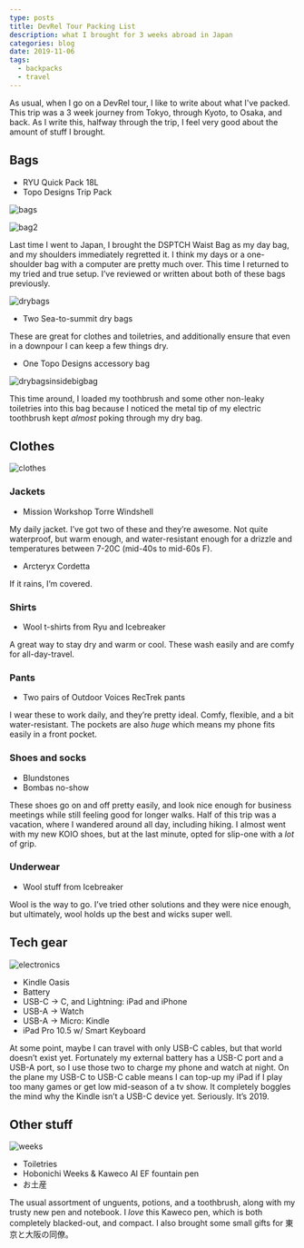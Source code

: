 ```yaml
---
type: posts
title: DevRel Tour Packing List
description: what I brought for 3 weeks abroad in Japan
categories: blog
date: 2019-11-06
tags:
  - backpacks
  - travel
---
```


As usual, when I go on a DevRel tour, I like to write about what I've packed. This trip was a 3 week journey from Tokyo, through Kyoto, to Osaka, and back. As I write this, halfway through the trip, I feel very good about the amount of stuff I brought.

## Bags

- RYU Quick Pack 18L
- Topo Designs Trip Pack

![bags](/assets/photos/ryubag2019.jpeg)

![bag2](/assets/photos/travelbag2019.jpeg)

Last time I went to Japan, I brought the DSPTCH Waist Bag as my day bag, and my shoulders immediately regretted it. I think my days or a one-shoulder bag with a computer are pretty much over. This time I returned to my tried and true setup. I’ve reviewed or written about both of these bags previously.

![drybags](/assets/photos/drybags2019.jpeg)

- Two Sea-to-summit dry bags

These are great for clothes and toiletries, and additionally ensure that even in a downpour I can keep a few things dry.

- One Topo Designs accessory bag

![drybagsinsidebigbag](/assets/photos/drybagsinside.jpeg)

This time around, I loaded my toothbrush and some other non-leaky toiletries into this bag because I noticed the metal tip of my electric toothbrush kept *almost* poking through my dry bag.

## Clothes

![clothes](/assets/photos/clothes.jpeg)

### Jackets

- Mission Workshop Torre Windshell

My daily jacket. I’ve got two of these and they’re awesome. Not quite waterproof, but warm enough, and water-resistant enough for a drizzle and temperatures between 7-20C (mid-40s to mid-60s F).

- Arcteryx Cordetta

If it rains, I’m covered.

### Shirts

- Wool t-shirts from Ryu and Icebreaker

A great way to stay dry and warm or cool. These wash easily and are comfy for all-day-travel.

### Pants

- Two pairs of Outdoor Voices RecTrek pants

I wear these to work daily, and they’re pretty ideal. Comfy, flexible, and a bit water-resistant. The pockets are also *huge* which means my phone fits easily in a front pocket.

### Shoes and socks

- Blundstones
- Bombas no-show

These shoes go on and off pretty easily, and look nice enough for business meetings while still feeling good for longer walks. Half of this trip was a vacation, where I wandered around all day, including hiking. I almost went with my new KOIO shoes, but at the last minute, opted for slip-one with a *lot* of grip.

### Underwear

- Wool stuff from Icebreaker

Wool is the way to go. I’ve tried other solutions and they were nice enough, but ultimately, wool holds up the best and wicks super well.

## Tech gear

![electronics](/assets/photos/electronics2019.jpeg)

- Kindle Oasis
- Battery
- USB-C -> C, and Lightning: iPad and iPhone
- USB-A -> Watch
- USB-A -> Micro: Kindle
- iPad Pro 10.5 w/ Smart Keyboard

At some point, maybe I can travel with only USB-C cables, but that world doesn’t exist yet. Fortunately my external battery has a USB-C port and a USB-A port, so I use those two to charge my phone and watch at night. On the plane my USB-C to USB-C cable means I can top-up my iPad if I play too many games or get low mid-season of a tv show. It completely boggles the mind why the Kindle isn’t a USB-C device yet. Seriously. It’s 2019.

## Other stuff

![weeks](/assets/photos/weeks2019.jpeg)

- Toiletries
- Hobonichi Weeks & Kaweco Al EF fountain pen
- お土産

The usual assortment of unguents, potions, and a toothbrush, along with my trusty new pen and notebook. I *love* this Kaweco pen, which is both completely blacked-out, and compact. I also brought some small gifts for 東京と大阪の同僚。
